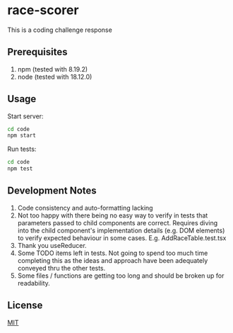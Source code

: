 # race-scorer

This is a coding challenge response

## Prerequisites

1. npm (tested with 8.19.2)
2. node (tested with 18.12.0)

## Usage

Start server:

```bash
cd code
npm start
```

Run tests:

```bash
cd code
npm test
```

## Development Notes

1. Code consistency and auto-formatting lacking
2. Not too happy with there being no easy way to verify in tests that parameters passed to child components are correct. Requires diving into the child component's implementation details (e.g. DOM elements) to verify expected behaviour in some cases. E.g. AddRaceTable.test.tsx
3. Thank you useReducer.
4. Some TODO items left in tests. Not going to spend too much time completing this as the ideas and approach have been adequately conveyed thru the other tests.
5. Some files / functions are getting too long and should be broken up for readability.

## License
[MIT](https://choosealicense.com/licenses/mit/)
